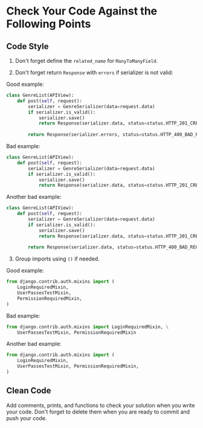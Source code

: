 # Check Your Code Against the Following Points

## Code Style

1. Don't forget define the `related_name` for `ManyToManyField`.

2. Don't forget return `Response` with `errors` if serializer is not valid:

Good example:

```python
class GenreList(APIView):
    def post(self, request):
        serializer = GenreSerializer(data=request.data)
        if serializer.is_valid():
            serializer.save()
            return Response(serializer.data, status=status.HTTP_201_CREATED)
    
        return Response(serializer.errors, status=status.HTTP_400_BAD_REQUEST)
```

Bad example:

```python
class GenreList(APIView):
    def post(self, request):
        serializer = GenreSerializer(data=request.data)
        if serializer.is_valid():
            serializer.save()
            return Response(serializer.data, status=status.HTTP_201_CREATED)
```

Another bad example:

```python
class GenreList(APIView):
    def post(self, request):
        serializer = GenreSerializer(data=request.data)
        if serializer.is_valid():
            serializer.save()
            return Response(serializer.data, status=status.HTTP_201_CREATED)
    
        return Response(serializer.data, status=status.HTTP_400_BAD_REQUEST)
```

3. Group imports using `()` if needed.

Good example:

```python
from django.contrib.auth.mixins import (
    LoginRequiredMixin, 
    UserPassesTestMixin, 
    PermissionRequiredMixin,
)
```

Bad example:

```python
from django.contrib.auth.mixins import LoginRequiredMixin, \
    UserPassesTestMixin, PermissionRequiredMixin
```

Another bad example:

```python
from django.contrib.auth.mixins import (
    LoginRequiredMixin, 
    UserPassesTestMixin, PermissionRequiredMixin,
)
```

## Clean Code
Add comments, prints, and functions to check your solution when you write your code. 
Don't forget to delete them when you are ready to commit and push your code.

